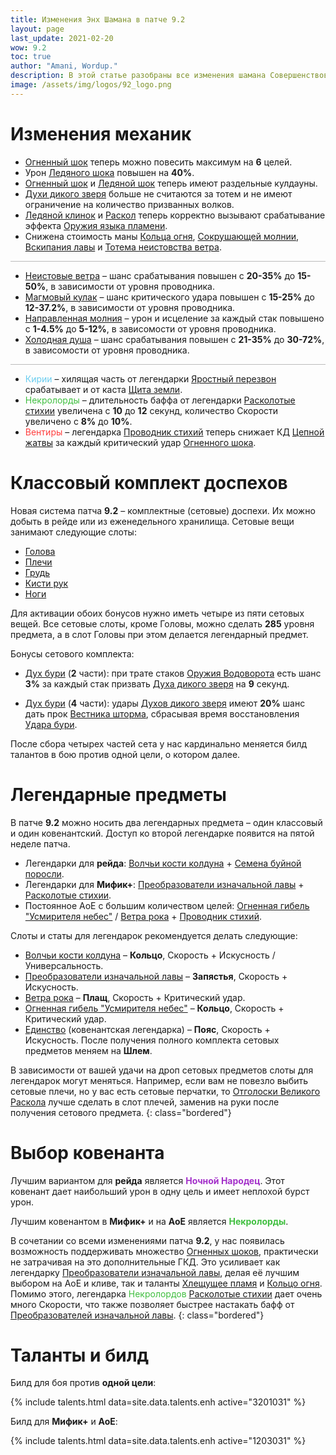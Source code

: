 ```yaml
---
title: Изменения Энх Шамана в патче 9.2
layout: page
last_update: 2021-02-20
wow: 9.2
toc: true
author: "Amani, Wordup."
description: В этой статье разобраны все изменения шамана Совершенствования в патче 9.2.
image: /assets/img/logos/92_logo.png
---
```


# Изменения механик

* [Огненный шок](https://ru.wowhead.com/spell=188389) теперь можно повесить максимум на **6** целей.
* Урон [Ледяного шока](https://ru.wowhead.com/spell=196840) повышен на **40%**.
* [Огненный шок](https://ru.wowhead.com/spell=188389) и [Ледяной шок](https://ru.wowhead.com/spell=196840) теперь имеют раздельные кулдауны.
* [Духи дикого зверя](https://ru.wowhead.com/spell=51533) больше не считаются за тотем и не имеют ограничение на количество призванных волков.
* [Ледяной клинок](https://ru.wowhead.com/spell=342240) и [Раскол](https://ru.wowhead.com/spell=197214) теперь корректно вызывают срабатывание эффекта [Оружия языка пламени](https://ru.wowhead.com/spell=318038).
* Снижена стоимость маны [Кольца огня](https://ru.wowhead.com/spell=333974), [Сокрушающей молнии](https://ru.wowhead.com/spell=187874), [Вскипания лавы](https://ru.wowhead.com/spell=60103) и [Тотема неистовства ветра](https://ru.wowhead.com/spell=8512).

<hr style="height:1px;background-color:#bbb">
<p></p>

* [Неистовые ветра](https://ru.wowhead.com/spell=338318?ilvl=278) – шанс срабатывания повышен с **20-35%** до **15-50%**, в зависимости от уровня проводника.
* [Магмовый кулак](https://ru.wowhead.com/spell=338331?ilvl=278) – шанс критического удара повышен с **15-25%** до **12-37.2%**, в зависимости от уровня проводника.
* [Направленная молния](https://ru.wowhead.com/spell=338322?ilvl=278) – урон и исцеление за каждый стак повышено с **1-4.5%** до **5-12%**, в зависомости от уровня проводника.
* [Холодная душа](https://ru.wowhead.com/spell=338325?ilvl=278) – шанс срабатывания повышен с **21-35%** до **30-72%**, в зависомости от уровня проводника.

<hr style="height:1px;background-color:#bbb">
<p></p>

* <span style="color:#68ccef;font-size:1em;">Кирии</span> – хилящая часть от легендарки [Яростный перезвон](https://ru.wowhead.com/spell=356789) срабатывает и от каста [Щита земли](https://ru.wowhead.com/spell=974/).
* <span style="color:#40bf40;font-size:1em;">Некролорды</span> – длительность баффа от легендарки [Расколотые стихии](https://ru.wowhead.com/spell=354647/) увеличена с **10** до **12** секунд, количество Скорости увеличено с **8%** до **10%**.
* <span style="color:#ff4040;font-size:1em;">Вентиры</span> – легендарка [Проводник стихий](https://ru.wowhead.com/spell=356250) теперь снижает КД [Цепной жатвы](https://ru.wowhead.com/spell=320674/) за каждый критический удар [Огненного шока](https://ru.wowhead.com/spell=188389).

# Классовый комплект доспехов

Новая система патча **9.2** – комплектные (сетовые) доспехи. Их можно добыть в рейде или из еженедельного хранилища. Сетовые вещи занимают следующие слоты:
* [Голова](https://ptr.wowhead.com/item=188923/theurgic-starspeakers-howl?bonus=6805)
* [Плечи](https://ptr.wowhead.com/item=188920/theurgic-starspeakers-adornment?bonus=6805)
* [Грудь](https://ptr.wowhead.com/item=188922/theurgic-starspeakers-ringmail?bonus=6805)
* [Кисти рук](https://ptr.wowhead.com/item=188925/theurgic-starspeakers-runebindings?bonus=6805)
* [Ноги](https://ptr.wowhead.com/item=188924/theurgic-starspeakers-tassets?bonus=6805)

Для активации обоих бонусов нужно иметь четыре из пяти сетовых вещей. Все сетовые слоты, кроме Головы, можно сделать **285** уровня предмета, а в слот Головы при этом делается легендарный предмет. 

Бонусы сетового комплекта:

* [Дух бури](https://ptr.wowhead.com/spell=364473) (**2** части): при трате стаков [Оружия Водоворота](https://ru.wowhead.com/spell=187880) есть шанс **3%** за каждый стак призвать [Духа дикого зверя](https://ru.wowhead.com/spell=51533) на **9** секунд.

* [Дух бури](https://ptr.wowhead.com/spell=363668) (**4** части): удары [Духов дикого зверя](https://ru.wowhead.com/spell=51533) имеют **20%** шанс дать прок [Вестника шторма](https://ru.wowhead.com/spell=201845/), сбрасывая время восстановления [Удара бури](https://ru.wowhead.com/spell=17364/).

После сбора четырех частей сета у нас кардинально меняется билд талантов в бою против одной цели, о котором далее.

# Легендарные предметы

В патче **9.2** можно носить два легендарных предмета – один классовый и один ковенантский. Доступ ко второй легендарке появится на пятой неделе патча.

* Легендарки для **рейда**: [Волчьи кости колдуна](https://ru.wowhead.com/spell=335897) + [Семена буйной поросли](https://ru.wowhead.com/spell=356218).
* Легендарки для **Мифик+**: [Преобразователи изначальной лавы](https://ru.wowhead.com/spell=335895) + [Расколотые стихии](https://ru.wowhead.com/spell=354647).
* Постоянное АоЕ с большим количеством целей: [Огненная гибель "Усмирителя небес"](https://ru.wowhead.com/spell=336734) / [Ветра рока](https://ru.wowhead.com/spell=335902) + [Проводник стихий](https://ru.wowhead.com/spell=356250).

Слоты и статы для легендарок рекомендуется делать следующие:

* [Волчьи кости колдуна](https://ru.wowhead.com/spell=335897) – **Кольцо**, Скорость + Искусность / Универсальность.
* [Преобразователи изначальной лавы](https://ru.wowhead.com/spell=335895) – **Запястья**, Скорость + Искусность.
* [Ветра рока](https://ru.wowhead.com/spell=335902) – **Плащ**, Скорость + Критический удар.
* [Огненная гибель "Усмирителя небес"](https://ru.wowhead.com/spell=336734) – **Кольцо**, Скорость + Критический удар.
* [Единство](https://ptr.wowhead.com/spell=364852) (ковенантская легендарка) – **Пояс**, Скорость + Искусность. После получения полного комплекта сетовых предметов меняем на **Шлем**.

В зависимости от вашей удачи на дроп сетовых предметов слоты для легендарок могут меняться. Например, если вам не повезло выбить сетовые плечи, но у вас есть сетовые перчатки, то [Отголоски Великого Раскола](https://ru.wowhead.com/spell=336215) лучше сделать в слот плечей, заменив на руки после получения сетового предмета.
{: class="bordered"}

# Выбор ковенанта

Лучшим вариантом для **рейда** является <span style="color:#a330c9;font-size:1em;">**Ночной Народец**</span>. Этот ковенант дает наибольший урон в одну цель и имеет неплохой бурст урон.

Лучшим ковенантом в **Мифик+** и на **АоЕ** является <span style="color:#40bf40;font-size:1em;">**Некролорды**</span>.

В сочетании со всеми изменениями патча **9.2**, у нас появилась возможность поддерживать множество [Огненных шоков](https://ru.wowhead.com/spell=188389), практически не затрачивая на это дополнительные ГКД. Это усиливает как легендарку [Преобразователи изначальной лавы](https://ru.wowhead.com/spell=335895), делая её лучшим выбором на АоЕ и кливе, так и таланты [Хлещущее пламя](https://ru.wowhead.com/spell=334046) и [Кольцо огня](https://ru.wowhead.com/spell=333974). Помимо этого, легендарка <span style="color:#40bf40;font-size:1em;">Некролордов</span> [Расколотые стихии](https://ru.wowhead.com/spell=354647) дает очень много Скорости, что также позволяет быстрее настакать бафф от [Преобразователей изначальной лавы](https://ru.wowhead.com/spell=335895).
{: class="bordered"}

# Таланты и билд

Билд для боя против **одной цели**:

{% include talents.html data=site.data.talents.enh active="3201031" %}

Билд для **Мифик+** и **АоЕ**:

{% include talents.html data=site.data.talents.enh active="1203031" %}
